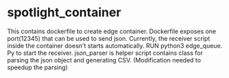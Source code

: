 # spotlight_container
This contains dockerfile to create edge container. Dockerfile exposes one port(12345) that can be used to send json. 
Currently, the receiver script inside the container doesn't starts automatically. RUN python3 edge_queue. Py to start the receiver. 
json_parser is helper script contains class for parsing the json object and generating CSV. (Modification needed to speedup the parsing)
